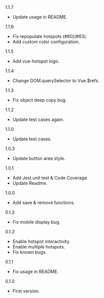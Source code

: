 1.1.7
* Update usage in README.

1.1.6
* Fix repopulate hotspots (#60)(#63).
* Add custom color configuration.

1.1.5
* Add vue-hotspot logo.

1.1.4
* Change DOM.querySelector to Vue.$refs.

1.1.3
* Fix object deep copy bug.

1.1.2
* Update test cases again.

1.1.0
* Update test cases.

1.0.3
* Update button area style.

1.0.1
* Add Jest unit test & Code Coverage.
* Update Readme.

1.0.0
* Add save & remove functions.

0.1.3
* Fix mobile display bug.

0.1.2
* Enable hotspot interactivity.
* Enable multiple hotspots.
* Fix known bugs.

0.1.1
* Fix usage in README.

0.1.0
* First version.
